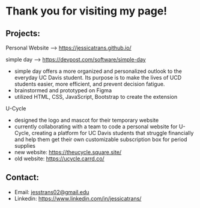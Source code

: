# Thank you for visiting my page!

## Projects:
Personal Website --> https://jessicatrans.github.io/

simple day -->
https://devpost.com/software/simple-day
- simple day offers a more organized and personalized outlook to the everyday UC Davis student. Its purpose is to make the lives of UCD students easier, more efficient, and prevent decision fatigue.
- brainstormed and prototyped on Figma
- utilized HTML, CSS, JavaScript, Bootstrap to create the extension

U-Cycle 
- designed the logo and mascot for their temporary website
- currently collaborating with a team to code a personal website for U-Cycle, creating a platform for UC Davis students that struggle financially and help them get their own customizable subscription box for period supplies
- new website: https://theucycle.square.site/
- old website: https://ucycle.carrd.co/


## Contact:
- Email: jesstrans02@gmail.edu
- Linkedin: https://www.linkedin.com/in/jessicatrans/

